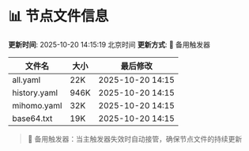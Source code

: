 # 📊 节点文件信息

**更新时间**: 2025-10-20 14:15:19 北京时间
**更新方式**: 🔄 备用触发器

| 文件名 | 大小 | 最后修改 |
|--------|------|----------|
| all.yaml | 22K | 2025-10-20 14:15 |
| history.yaml | 946K | 2025-10-20 14:15 |
| mihomo.yaml | 32K | 2025-10-20 14:15 |
| base64.txt | 19K | 2025-10-20 14:15 |

> 🔄 备用触发器：当主触发器失效时自动接管，确保节点文件的持续更新
